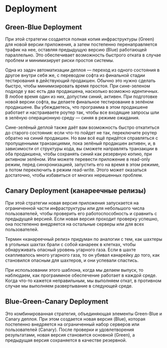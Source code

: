 # Deployment

## Green-Blue Deployment

При этой стратегии создается полная копия инфраструктуры (Green) для
новой версии приложения, а затем постепенно перенаправляется трафик на нее, оставляя предыдущую версию (Blue) работающей
параллельно. Это обеспечивает возможность быстрого отката в случае проблем и минимизирует риски простоя системы.

Одна из задач автоматизации деплоя — переход из одного состояния в другое внутри себя же, с переводом софта из финальной
стадии тестирования в действующий продакшен. Обычно это нужно сделать быстро, чтобы минимизировать время простоя. При
сине-зеленом подходе у вас есть два продакшена, насколько возможно идентичных. В любое время один из них, допустим
синий, активен. При подготовке новой версии софта, вы делаете финальное тестирование в зелёном продакшене. Вы
убеждаетесь, что программа в этом продакшене работает и настраиваете роутер так, чтобы все входящие запросы шли в
зелёную операционную среду — синяя в режиме ожидания.

Сине-зелёный деплой также даёт вам возможность быстро откатиться до старого состояния: если что-то пойдет не так,
переключите роутер обратно на синий продакшен. Но вам всё ещё придётся справляться с пропущенными транзакциями, пока
зелёный продакшен активен, и, в зависимости от структуры кода, вы сможете направлять транзакции в оба продакшена, чтобы
сохранять синий как резервную копию, при активном зелёном. Или можете перевести приложение в read-only режим, перед
синхронизацией, запустить его на время в этом режиме, а потом переключить в режим read-write. Этого может оказаться
достаточно, чтобы избавиться от многих нерешенных проблем.

## Canary Deployment (канареечные релизы)

При этой стратегии новая версия приложения запускается на ограниченной части инфраструктуры или для небольшого числа
пользователей, чтобы проверить его работоспособность и сравнить с предыдущей
версией. Если новая версия проходит проверку успешно, она постепенно внедряется на остальные серверы или для всех
пользователей.

Термин «канареечный релиз» придуман по аналогии с тем, как шахтеры в угольных шахтах брали с собой канареек в клетках,
чтобы обнаруживать опасный уровень угарного газа. Если в шахте скапливалось много угарного газа, то он убивал канарейку
до того, как становился опасным для шахтеров, и они успевали спастись.

При использовании этого шаблона, когда мы делаем выпуск, то наблюдаем, как программное обеспечение работает в каждой
среде. Когда что-то кажется неправильным, мы выполняем откат, в противном случае мы выполняем развертывание в следующей
среде.

## Blue-Green-Canary Deployment

Это комбинированная стратегия, объединяющая элементы Green-Blue и Canary деплоя. При этом создается новая версия (Blue),
которая постепенно внедряется на ограниченный набор серверов или пользователей (Canary). После проверки и удовлетворения
результатами, новая версия становится основной (Green), а предыдущая версия сохраняется в качестве резервной.
